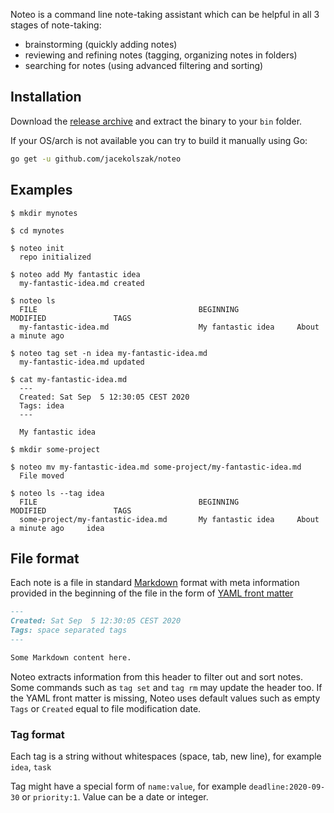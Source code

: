 Noteo is a command line note-taking assistant which can be helpful in all 3 stages of note-taking:

* brainstorming (quickly adding notes)
* reviewing and refining notes (tagging, organizing notes in folders)
* searching for notes (using advanced filtering and sorting)

## Installation

Download the [release archive](https://github.com/jacekolszak/noteo/releases) and extract the binary to your `bin` folder.

If your OS/arch is not available you can try to build it manually using Go:

```bash
go get -u github.com/jacekolszak/noteo
```

## Examples

```shell script
$ mkdir mynotes

$ cd mynotes

$ noteo init
  repo initialized

$ noteo add My fantastic idea
  my-fantastic-idea.md created

$ noteo ls
  FILE                                    BEGINNING             MODIFIED               TAGS
  my-fantastic-idea.md                    My fantastic idea     About a minute ago

$ noteo tag set -n idea my-fantastic-idea.md
  my-fantastic-idea.md updated

$ cat my-fantastic-idea.md 
  ---
  Created: Sat Sep  5 12:30:05 CEST 2020
  Tags: idea
  ---
  
  My fantastic idea

$ mkdir some-project

$ noteo mv my-fantastic-idea.md some-project/my-fantastic-idea.md
  File moved

$ noteo ls --tag idea
  FILE                                    BEGINNING             MODIFIED               TAGS
  some-project/my-fantastic-idea.md       My fantastic idea     About a minute ago     idea
```

## File format

Each note is a file in standard [Markdown](https://en.wikipedia.org/wiki/Markdown) format with meta information provided in the beginning of the file in the form of [YAML front matter](https://jekyllrb.com/docs/front-matter/)

```md
---
Created: Sat Sep  5 12:30:05 CEST 2020
Tags: space separated tags
---

Some Markdown content here.
```

Noteo extracts information from this header to filter out and sort notes. Some commands such as `tag set` and `tag rm` may update the header too. If the YAML front matter is missing, Noteo uses default values such as empty `Tags` or `Created` equal to file modification date.

### Tag format

Each tag is a string without whitespaces (space, tab, new line), for example `idea`, `task`

Tag might have a special form of `name:value`, for example `deadline:2020-09-30` or `priority:1`. Value can be a date or integer.
